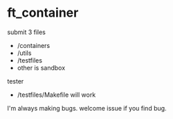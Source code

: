 # ft_container

submit 3 files
- /containers
- /utils
- /testfiles
- other is sandbox

tester

- /testfiles/Makefile will work

I'm always making bugs. welcome issue if you find bug.
